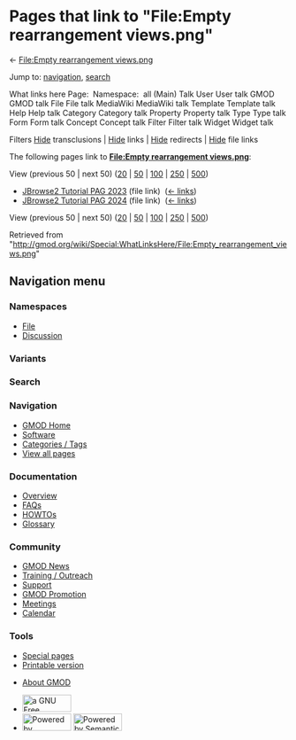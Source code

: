 <div id="mw-page-base" class="noprint">

</div>

<div id="mw-head-base" class="noprint">

</div>

<div id="content" class="mw-body" role="main">

<span id="top"></span>

<div id="mw-js-message" style="display:none;">

</div>



# <span dir="auto">Pages that link to "File:Empty rearrangement views.png"</span>

<div id="bodyContent">

<div id="contentSub">

← [File:Empty rearrangement
views.png](/wiki/File:Empty_rearrangement_views.png "File:Empty rearrangement views.png")

</div>

<div id="jump-to-nav" class="mw-jump">

Jump to: [navigation](#mw-navigation), [search](#p-search)

</div>

<div id="mw-content-text">

What links here Page:  Namespace:  all (Main) Talk User User talk GMOD
GMOD talk File File talk MediaWiki MediaWiki talk Template Template talk
Help Help talk Category Category talk Property Property talk Type Type
talk Form Form talk Concept Concept talk Filter Filter talk Widget
Widget talk

Filters
[Hide](/mediawiki/index.php?title=Special:WhatLinksHere/File:Empty_rearrangement_views.png&hidetrans=1 "Special:WhatLinksHere/File:Empty rearrangement views.png")
transclusions \|
[Hide](/mediawiki/index.php?title=Special:WhatLinksHere/File:Empty_rearrangement_views.png&hidelinks=1 "Special:WhatLinksHere/File:Empty rearrangement views.png")
links \|
[Hide](/mediawiki/index.php?title=Special:WhatLinksHere/File:Empty_rearrangement_views.png&hideredirs=1 "Special:WhatLinksHere/File:Empty rearrangement views.png")
redirects \|
[Hide](/mediawiki/index.php?title=Special:WhatLinksHere/File:Empty_rearrangement_views.png&hideimages=1 "Special:WhatLinksHere/File:Empty rearrangement views.png")
file links

The following pages link to **[File:Empty rearrangement
views.png](/wiki/File:Empty_rearrangement_views.png "File:Empty rearrangement views.png")**:

View (previous 50 \| next 50)
([20](/mediawiki/index.php?title=Special:WhatLinksHere/File:Empty_rearrangement_views.png&limit=20 "Special:WhatLinksHere/File:Empty rearrangement views.png")
\|
[50](/mediawiki/index.php?title=Special:WhatLinksHere/File:Empty_rearrangement_views.png&limit=50 "Special:WhatLinksHere/File:Empty rearrangement views.png")
\|
[100](/mediawiki/index.php?title=Special:WhatLinksHere/File:Empty_rearrangement_views.png&limit=100 "Special:WhatLinksHere/File:Empty rearrangement views.png")
\|
[250](/mediawiki/index.php?title=Special:WhatLinksHere/File:Empty_rearrangement_views.png&limit=250 "Special:WhatLinksHere/File:Empty rearrangement views.png")
\|
[500](/mediawiki/index.php?title=Special:WhatLinksHere/File:Empty_rearrangement_views.png&limit=500 "Special:WhatLinksHere/File:Empty rearrangement views.png"))

- [JBrowse2 Tutorial PAG
  2023](/wiki/JBrowse2_Tutorial_PAG_2023 "JBrowse2 Tutorial PAG 2023")
  (file link) ‎ <span class="mw-whatlinkshere-tools">([←
  links](/mediawiki/index.php?title=Special:WhatLinksHere&target=JBrowse2+Tutorial+PAG+2023 "Special:WhatLinksHere"))</span>
- [JBrowse2 Tutorial PAG
  2024](/wiki/JBrowse2_Tutorial_PAG_2024 "JBrowse2 Tutorial PAG 2024")
  (file link) ‎ <span class="mw-whatlinkshere-tools">([←
  links](/mediawiki/index.php?title=Special:WhatLinksHere&target=JBrowse2+Tutorial+PAG+2024 "Special:WhatLinksHere"))</span>

View (previous 50 \| next 50)
([20](/mediawiki/index.php?title=Special:WhatLinksHere/File:Empty_rearrangement_views.png&limit=20 "Special:WhatLinksHere/File:Empty rearrangement views.png")
\|
[50](/mediawiki/index.php?title=Special:WhatLinksHere/File:Empty_rearrangement_views.png&limit=50 "Special:WhatLinksHere/File:Empty rearrangement views.png")
\|
[100](/mediawiki/index.php?title=Special:WhatLinksHere/File:Empty_rearrangement_views.png&limit=100 "Special:WhatLinksHere/File:Empty rearrangement views.png")
\|
[250](/mediawiki/index.php?title=Special:WhatLinksHere/File:Empty_rearrangement_views.png&limit=250 "Special:WhatLinksHere/File:Empty rearrangement views.png")
\|
[500](/mediawiki/index.php?title=Special:WhatLinksHere/File:Empty_rearrangement_views.png&limit=500 "Special:WhatLinksHere/File:Empty rearrangement views.png"))

</div>

<div class="printfooter">

Retrieved from
"<http://gmod.org/wiki/Special:WhatLinksHere/File:Empty_rearrangement_views.png>"

</div>

<div id="catlinks" class="catlinks catlinks-allhidden">

</div>

<div class="visualClear">

</div>

</div>

</div>

<div id="mw-navigation">

## Navigation menu

<div id="mw-head">



<div id="left-navigation">

<div id="p-namespaces" class="vectorTabs" role="navigation"
aria-labelledby="p-namespaces-label">

### Namespaces

- <span id="ca-nstab-image"><a href="/wiki/File:Empty_rearrangement_views.png" accesskey="c"
  title="View the file page [c]">File</a></span>
- <span id="ca-talk"><a
  href="/mediawiki/index.php?title=File_talk:Empty_rearrangement_views.png&amp;action=edit&amp;redlink=1"
  accesskey="t"
  title="Discussion about the content page [t]">Discussion</a></span>

</div>

<div id="p-variants" class="vectorMenu emptyPortlet" role="navigation"
aria-labelledby="p-variants-label">

### 

### Variants[](#)

<div class="menu">

</div>

</div>

</div>

<div id="right-navigation">





</div>

<div id="p-search" role="search">

### Search

<div id="simpleSearch">

</div>

</div>

</div>

</div>

<div id="mw-panel">

<div id="p-logo" role="banner">

<a href="/wiki/Main_Page"
style="background-image: url(http://gmod.org/images/GMOD-cogs.png);"
title="Visit the main page"></a>

</div>

<div id="p-Navigation" class="portal" role="navigation"
aria-labelledby="p-Navigation-label">

### Navigation

<div class="body">

- <span id="n-GMOD-Home">[GMOD Home](/wiki/Main_Page)</span>
- <span id="n-Software">[Software](/wiki/GMOD_Components)</span>
- <span id="n-Categories-.2F-Tags">[Categories /
  Tags](/wiki/Categories)</span>
- <span id="n-View-all-pages">[View all
  pages](/wiki/Special:AllPages)</span>

</div>

</div>

<div id="p-Documentation" class="portal" role="navigation"
aria-labelledby="p-Documentation-label">

### Documentation

<div class="body">

- <span id="n-Overview">[Overview](/wiki/Overview)</span>
- <span id="n-FAQs">[FAQs](/wiki/Category:FAQ)</span>
- <span id="n-HOWTOs">[HOWTOs](/wiki/Category:HOWTO)</span>
- <span id="n-Glossary">[Glossary](/wiki/Glossary)</span>

</div>

</div>

<div id="p-Community" class="portal" role="navigation"
aria-labelledby="p-Community-label">

### Community

<div class="body">

- <span id="n-GMOD-News">[GMOD News](/wiki/GMOD_News)</span>
- <span id="n-Training-.2F-Outreach">[Training /
  Outreach](/wiki/Training_and_Outreach)</span>
- <span id="n-Support">[Support](/wiki/Support)</span>
- <span id="n-GMOD-Promotion">[GMOD
  Promotion](/wiki/GMOD_Promotion)</span>
- <span id="n-Meetings">[Meetings](/wiki/Meetings)</span>
- <span id="n-Calendar">[Calendar](/wiki/Calendar)</span>

</div>

</div>

<div id="p-tb" class="portal" role="navigation"
aria-labelledby="p-tb-label">

### Tools

<div class="body">

- <span id="t-specialpages"><a href="/wiki/Special:SpecialPages" accesskey="q"
  title="A list of all special pages [q]">Special pages</a></span>
- <span id="t-print"><a
  href="/mediawiki/index.php?title=Special:WhatLinksHere/File:Empty_rearrangement_views.png&amp;printable=yes"
  rel="alternate" accesskey="p"
  title="Printable version of this page [p]">Printable version</a></span>

</div>

</div>

</div>

</div>

<div id="footer" role="contentinfo">

- <span id="footer-places-about">[About
  GMOD](/wiki/GMOD:About "GMOD:About")</span>

<!-- -->

- <span id="footer-copyrightico">[<img src="http://www.gnu.org/graphics/gfdl-logo-small.png" width="88"
  height="31" alt="a GNU Free Documentation License" />](http://www.gnu.org/licenses/fdl-1.3.html)</span>
- <span id="footer-poweredbyico">[<img src="/mediawiki/skins/common/images/poweredby_mediawiki_88x31.png"
  width="88" height="31" alt="Powered by MediaWiki" />](//www.mediawiki.org/)
  [<img
  src="/mediawiki/extensions/SemanticMediaWiki/includes/../resources/images/smw_button.png"
  width="88" height="31" alt="Powered by Semantic MediaWiki" />](https://www.semantic-mediawiki.org/wiki/Semantic_MediaWiki)</span>

<div style="clear:both">

</div>

</div>

